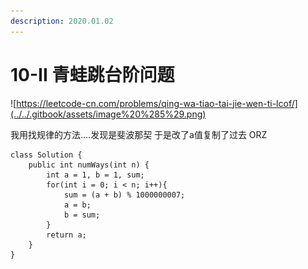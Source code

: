 ```yaml
---
description: 2020.01.02
---
```


# 10-II 青蛙跳台阶问题

![https://leetcode-cn.com/problems/qing-wa-tiao-tai-jie-wen-ti-lcof/](../../.gitbook/assets/image%20%285%29.png)

我用找规律的方法....发现是斐波那契 于是改了a值复制了过去 ORZ

```text
class Solution {
    public int numWays(int n) {
        int a = 1, b = 1, sum;
        for(int i = 0; i < n; i++){
            sum = (a + b) % 1000000007;
            a = b;
            b = sum;
        }
        return a;
    }
}
```



